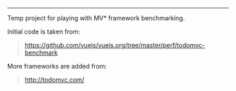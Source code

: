 ****
Temp project for playing with MV* framework benchmarking.


Initial code is taken from:

> https://github.com/vuejs/vuejs.org/tree/master/perf/todomvc-benchmark


More frameworks are added from:

> http://todomvc.com/
